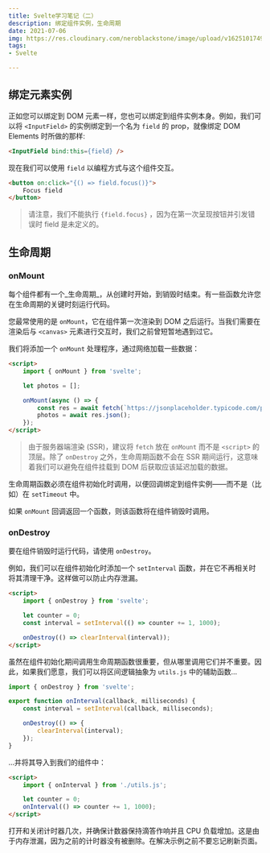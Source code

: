 ```yaml
---
title: Svelte学习笔记（二）
description: 绑定组件实例，生命周期
date: 2021-07-06
img: https://res.cloudinary.com/neroblackstone/image/upload/v1625101749/svelte_y2yhr6.png
tags:
- Svelte

---
```

## 绑定元素实例

正如您可以绑定到 DOM 元素一样，您也可以绑定到组件实例本身。例如，我们可以将 `<InputField>` 的实例绑定到一个名为 `field` 的 prop，就像绑定 DOM Elements 时所做的那样:

``` html
<InputField bind:this={field} />
```

现在我们可以使用 `field` 以编程方式与这个组件交互。

``` html
<button on:click="{() => field.focus()}">
	Focus field
</button>
```

> 请注意，我们不能执行 `{field.focus}` ，因为在第一次呈现按钮并引发错误时 field 是未定义的。

## 生命周期

### onMount

每个组件都有一个_生命周期_，从创建时开始，到销毁时结束。有一些函数允许您在生命周期的关键时刻运行代码。

您最常使用的是 `onMount`，它在组件第一次渲染到 DOM 之后运行。当我们需要在渲染后与 `<canvas>` 元素进行交互时，我们之前曾短暂地遇到过它。

我们将添加一个 `onMount` 处理程序，通过网络加载一些数据：

``` html
<script>
	import { onMount } from 'svelte';

	let photos = [];

	onMount(async () => {
		const res = await fetch(`https://jsonplaceholder.typicode.com/photos?_limit=20`);
		photos = await res.json();
	});
</script>
```

> 由于服务器端渲染 (SSR)，建议将 `fetch` 放在 `onMount` 而不是 `<script>` 的顶层。除了 `onDestroy` 之外，生命周期函数不会在 SSR 期间运行，这意味着我们可以避免在组件挂载到 DOM 后获取应该延迟加载的数据。

生命周期函数必须在组件初始化时调用，以便回调绑定到组件实例——而不是（比如）在 `setTimeout` 中。

如果 `onMount` 回调返回一个函数，则该函数将在组件销毁时调用。

### onDestroy

要在组件销毁时运行代码，请使用 `onDestroy`。

例如，我们可以在组件初始化时添加一个 `setInterval` 函数，并在它不再相关时将其清理干净。这样做可以防止内存泄漏。

``` html
<script>
	import { onDestroy } from 'svelte';

	let counter = 0;
	const interval = setInterval(() => counter += 1, 1000);

	onDestroy(() => clearInterval(interval));
</script>
```

虽然在组件初始化期间调用生命周期函数很重要，但从哪里调用它们并不重要。因此，如果我们愿意，我们可以将区间逻辑抽象为 `utils.js` 中的辅助函数...

``` js
import { onDestroy } from 'svelte';

export function onInterval(callback, milliseconds) {
	const interval = setInterval(callback, milliseconds);

	onDestroy(() => {
		clearInterval(interval);
	});
}
```

...并将其导入到我们的组件中：

``` html
<script>
	import { onInterval } from './utils.js';

	let counter = 0;
	onInterval(() => counter += 1, 1000);
</script>
```

打开和关闭计时器几次，并确保计数器保持滴答作响并且 CPU 负载增加。这是由于内存泄漏，因为之前的计时器没有被删除。在解决示例之前不要忘记刷新页面。